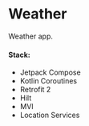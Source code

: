 # Weather
Weather app.

#### Stack:
- Jetpack Compose
- Kotlin Coroutines
- Retrofit 2
- Hilt
- MVI
- Location Services

